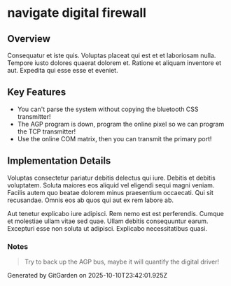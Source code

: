 # navigate digital firewall

## Overview
Consequatur et iste quis. Voluptas placeat qui est et et laboriosam nulla. Tempore iusto dolores quaerat dolorem et. Ratione et aliquam inventore et aut. Expedita qui esse esse et eveniet.

## Key Features
- You can't parse the system without copying the bluetooth CSS transmitter!
- The AGP program is down, program the online pixel so we can program the TCP transmitter!
- Use the online COM matrix, then you can transmit the primary port!

## Implementation Details
Voluptas consectetur pariatur debitis delectus qui iure. Debitis et debitis voluptatem. Soluta maiores eos aliquid vel eligendi sequi magni veniam. Facilis autem quo beatae dolorem minus praesentium occaecati. Qui sit recusandae. Omnis eos ab quos qui aut ex rem labore ab.
 Aut tenetur explicabo iure adipisci. Rem nemo est est perferendis. Cumque et molestiae ullam vitae sed quae. Ullam debitis consequuntur earum. Excepturi esse non soluta ut adipisci. Explicabo necessitatibus quasi.

### Notes
> Try to back up the AGP bus, maybe it will quantify the digital driver!

Generated by GitGarden on 2025-10-10T23:42:01.925Z